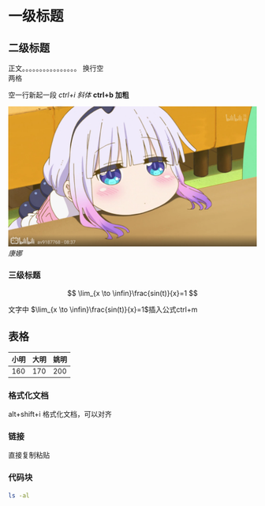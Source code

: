 # 一级标题

## 二级标题

正文。。。。。。。。。。。。。。。。
换行空  
两格

空一行新起一段
*ctrl+i 斜体*
**ctrl+b 加粗**

![康娜](kangna.png)  
*康娜*

### 三级标题

$$
\lim_{x \to \infin}\frac{sin(t)}{x}=1
$$

文字中 $\lim_{x \to \infin}\frac{sin(t)}{x}=1$插入公式ctrl+m

## 表格

| 小明 | 大明 | 姚明 |
| ---- | ---- | ---- |
| 160  | 170  | 200  |

### 格式化文档

alt+shift+i 格式化文档，可以对齐

### 链接

直接复制粘贴

### 代码块

```bash
ls -al
```
